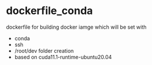 # dockerfile_conda
dockerfile for building docker iamge which will be set with 
* conda
* ssh
* /root/dev folder creation 
* based on cuda11.1-runtime-ubuntu20.04
